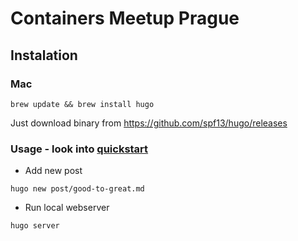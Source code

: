 # Containers Meetup Prague


## Instalation

### Mac

```
brew update && brew install hugo
```

Just download binary from https://github.com/spf13/hugo/releases


### Usage - look into [quickstart](https://gohugo.io/overview/quickstart/)

- Add new post

```
hugo new post/good-to-great.md
```

- Run local webserver

```
hugo server
```
